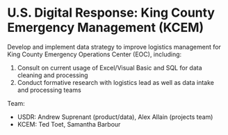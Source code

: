 # U.S. Digital Response: King County Emergency Management (KCEM)

Develop and implement data strategy to improve logistics management for King County Emergency Operations Center (EOC), including:
 1. Consult on current usage of Excel/Visual Basic and SQL for data cleaning and processing
 2. Conduct formative research with logistics lead as well as data intake and processing teams

Team: 
 - USDR: Andrew Suprenant (product/data), Alex Allain (projects team)
 - KCEM: Ted Toet, Samantha Barbour
